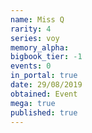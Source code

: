 ```yaml
---
name: Miss Q
rarity: 4
series: voy
memory_alpha:
bigbook_tier: -1
events: 0
in_portal: true
date: 29/08/2019
obtained: Event
mega: true
published: true
---
```



